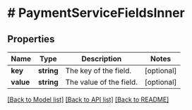 # # PaymentServiceFieldsInner

## Properties

Name | Type | Description | Notes
------------ | ------------- | ------------- | -------------
**key** | **string** | The key of the field. | [optional]
**value** | **string** | The value of the field. | [optional]

[[Back to Model list]](../../README.md#models) [[Back to API list]](../../README.md#endpoints) [[Back to README]](../../README.md)
